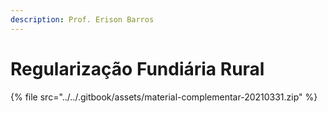 ```yaml
---
description: Prof. Erison Barros
---
```


# Regularização Fundiária Rural



{% file src="../../.gitbook/assets/material-complementar-20210331.zip" %}

